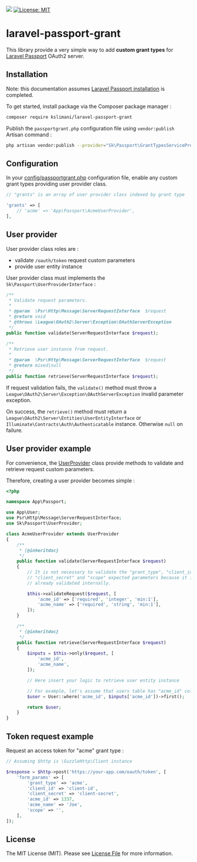 ![](https://github.com/kslimani/laravel-passport-grant/workflows/Integration%20tests/badge.svg) [![License: MIT](https://img.shields.io/badge/License-MIT-yellow.svg)](https://opensource.org/licenses/MIT)

# laravel-passport-grant

This library provide a very simple way to add __custom grant types__ for [Laravel Passport](https://github.com/laravel/passport) OAuth2 server.

## Installation

Note: this documentation assumes [Laravel Passport installation](https://laravel.com/docs/master/passport#introduction) is completed.

To get started, install package via the Composer package manager :

```bash
composer require kslimani/laravel-passport-grant
```

Publish the `passportgrant.php` configuration file using `vendor:publish` Artisan command :

```bash
php artisan vendor:publish --provider="Sk\Passport\GrantTypesServiceProvider" --tag="config"
```

## Configuration

In your [config/passportgrant.php](https://github.com/kslimani/laravel-passport-grant/blob/master/config/passportgrant.php) configuration file, enable any custom grant types providing user provider class.

```php
// "grants" is an array of user provider class indexed by grant type

'grants' => [
    // 'acme' => 'App\Passport\AcmeUserProvider',
],
```

## User provider

User provider class roles are :

* validate `/oauth/token` request custom parameters
* provide user entity instance

User provider class must implements the `Sk\Passport\UserProviderInterface` :

```php
/**
 * Validate request parameters.
 *
 * @param  \Psr\Http\Message\ServerRequestInterface  $request
 * @return void
 * @throws \League\OAuth2\Server\Exception\OAuthServerException
 */
public function validate(ServerRequestInterface $request);

/**
 * Retrieve user instance from request.
 *
 * @param  \Psr\Http\Message\ServerRequestInterface  $request
 * @return mixed|null
 */
public function retrieve(ServerRequestInterface $request);
```

If request validation fails, the `validate()` method must throw a `League\OAuth2\Server\Exception\OAuthServerException` invalid parameter exception.

On success, the `retrieve()` method must return a `League\OAuth2\Server\Entities\UserEntityInterface` or `Illuminate\Contracts\Auth\Authenticatable` instance. Otherwise `null` on failure.

## User provider example

For convenience, the [UserProvider](https://github.com/kslimani/laravel-passport-grant/blob/master/src/UserProvider.php) class provide methods to validate and retrieve request custom parameters.

Therefore, creating a user provider becomes simple :

```php
<?php

namespace App\Passport;

use App\User;
use Psr\Http\Message\ServerRequestInterface;
use Sk\Passport\UserProvider;

class AcmeUserProvider extends UserProvider
{
    /**
     * {@inheritdoc}
     */
    public function validate(ServerRequestInterface $request)
    {
        // It is not necessary to validate the "grant_type", "client_id",
        // "client_secret" and "scope" expected parameters because it is
        // already validated internally.

        $this->validateRequest($request, [
            'acme_id' => ['required', 'integer', 'min:1'],
            'acme_name' => ['required', 'string', 'min:1'],
        ]);
    }

    /**
     * {@inheritdoc}
     */
    public function retrieve(ServerRequestInterface $request)
    {
        $inputs = $this->only($request, [
            'acme_id',
            'acme_name',
        ]);

        // Here insert your logic to retrieve user entity instance

        // For example, let's assume that users table has "acme_id" column
        $user = User::where('acme_id', $inputs['acme_id'])->first();

        return $user;
    }
}
```

## Token request example

Request an access token for "acme" grant type :

```php
// Assuming $http is \GuzzleHttp\Client instance

$response = $http->post('https://your-app.com/oauth/token', [
    'form_params' => [
        'grant_type' => 'acme',
        'client_id' => 'client-id',
        'client_secret' => 'client-secret',
        'acme_id' => 1337,
        'acme_name' => 'Joe',
        'scope' => '',
    ],
]);
```

## License

The MIT License (MIT). Please see [License File](https://github.com/kslimani/laravel-passport-grant/blob/master/LICENSE) for more information.
